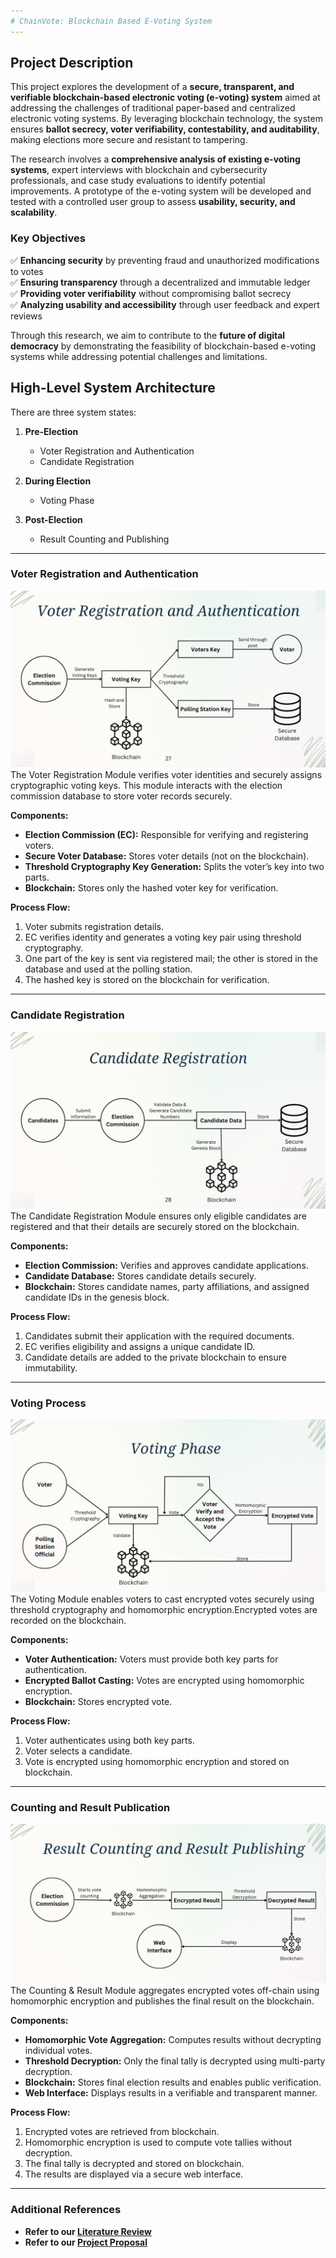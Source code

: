 ```yaml
---
# ChainVote: Blockchain Based E-Voting System
---
```


## Project Description

This project explores the development of a **secure, transparent, and verifiable blockchain-based electronic voting (e-voting) system** aimed at addressing the challenges of traditional paper-based and centralized electronic voting systems. By leveraging blockchain technology, the system ensures **ballot secrecy, voter verifiability, contestability, and auditability**, making elections more secure and resistant to tampering.

The research involves a **comprehensive analysis of existing e-voting systems**, expert interviews with blockchain and cybersecurity professionals, and case study evaluations to identify potential improvements. A prototype of the e-voting system will be developed and tested with a controlled user group to assess **usability, security, and scalability**.

### Key Objectives

✅ **Enhancing security** by preventing fraud and unauthorized modifications to votes  
✅ **Ensuring transparency** through a decentralized and immutable ledger  
✅ **Providing voter verifiability** without compromising ballot secrecy  
✅ **Analyzing usability and accessibility** through user feedback and expert reviews

Through this research, we aim to contribute to the **future of digital democracy** by demonstrating the feasibility of blockchain-based e-voting systems while addressing potential challenges and limitations.

## High-Level System Architecture

There are three system states:

1. **Pre-Election**

   - Voter Registration and Authentication
   - Candidate Registration

2. **During Election**

   - Voting Phase

3. **Post-Election**

   - Result Counting and Publishing

---

### Voter Registration and Authentication

![Diagram showing the high-level process of voter registration, including identity verification and cryptographic key assignment.](assets/images/voter-registration-high-level.jpg)
The Voter Registration Module verifies voter identities and securely assigns cryptographic voting keys. This module interacts with the election commission database to store voter records securely.

**Components:**

- **Election Commission (EC):** Responsible for verifying and registering voters.
- **Secure Voter Database:** Stores voter details (not on the blockchain).
- **Threshold Cryptography Key Generation:** Splits the voter’s key into two parts.
- **Blockchain:** Stores only the hashed voter key for verification.

**Process Flow:**

1. Voter submits registration details.
2. EC verifies identity and generates a voting key pair using threshold cryptography.
3. One part of the key is sent via registered mail; the other is stored in the database and used at the polling station.
4. The hashed key is stored on the blockchain for verification.

---

### Candidate Registration

![candidate-registration-highlevel-overview](assets/images/candidate-registration-high-level.jpg)
The Candidate Registration Module ensures only eligible candidates are registered and that their details are securely stored on the blockchain.

**Components:**

- **Election Commission:** Verifies and approves candidate applications.
- **Candidate Database:** Stores candidate details securely.
- **Blockchain:** Stores candidate names, party affiliations, and assigned candidate IDs in the genesis block.

**Process Flow:**

1. Candidates submit their application with the required documents.
2. EC verifies eligibility and assigns a unique candidate ID.
3. Candidate details are added to the private blockchain to ensure immutability.

---

### Voting Process

![votin-process-high-level-overview](assets/images/voting-phase-II.PNG)
The Voting Module enables voters to cast encrypted votes securely using threshold cryptography and homomorphic encryption.Encrypted votes are recorded on the blockchain.

**Components:**

- **Voter Authentication:** Voters must provide both key parts for authentication.
- **Encrypted Ballot Casting:** Votes are encrypted using homomorphic encryption.
- **Blockchain:** Stores encrypted vote.

**Process Flow:**

1. Voter authenticates using both key parts.
2. Voter selects a candidate.
3. Vote is encrypted using homomorphic encryption and stored on blockchain.
   
---

### Counting and Result Publication

![Diagram showing the counting and result publication process, including homomorphic vote aggregation, threshold decryption, and blockchain result storage.](assets/images/counting-phase-II.PNG)
The Counting & Result Module aggregates encrypted votes off-chain using homomorphic encryption and publishes the final result on the blockchain.

**Components:**

- **Homomorphic Vote Aggregation:** Computes results without decrypting individual votes.
- **Threshold Decryption:** Only the final tally is decrypted using multi-party decryption.
- **Blockchain:** Stores final election results and enables public verification.
- **Web Interface:** Displays results in a verifiable and transparent manner.

**Process Flow:**

1. Encrypted votes are retrieved from blockchain.
2. Homomorphic encryption is used to compute vote tallies without decryption.
3. The final tally is decrypted and stored on blockchain.
4. The results are displayed via a secure web interface.

---

### Additional References

- **Refer to our [Literature Review](assets/LiteratureReviewPaper.pdf)**
- **Refer to our [Project Proposal](assets/ResearchProposal.pdf)**
